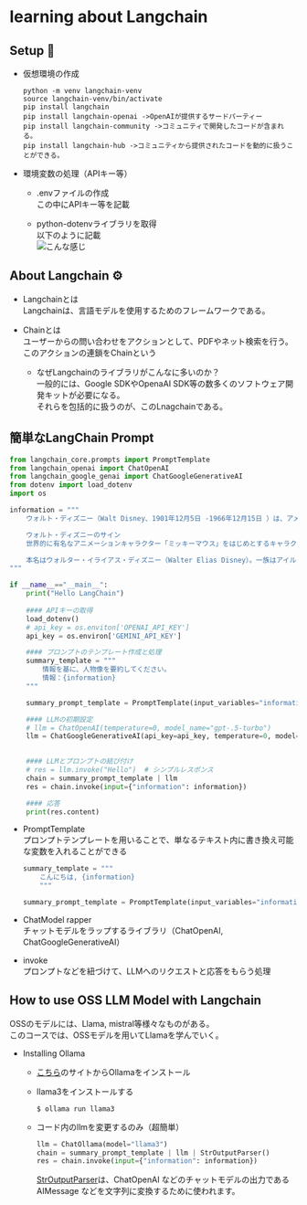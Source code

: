# learning about Langchain

## Setup 📝
- 仮想環境の作成
    ```tarminal
    python -m venv langchain-venv  
    source langchain-venv/bin/activate  
    pip install langchain  
    pip install langchain-openai ->OpenAIが提供するサードパーティー  
    pip install langchain-community ->コミュニティで開発したコードが含まれる。
    pip install langchain-hub ->コミュニティから提供されたコードを動的に扱うことができる。
    ```

- 環境変数の処理（APIキー等）  
    + .envファイルの作成  
    この中にAPIキー等を記載  
    
    + python-dotenvライブラリを取得  
    以下のように記載  
    ![こんな感じ](/langchain-content/images/dotenv_ex.png)

## About Langchain ⚙  
- Langchainとは  
    Langchainは、言語モデルを使用するためのフレームワークである。  

- Chainとは  
    ユーザーからの問い合わせをアクションとして、PDFやネット検索を行う。  
    このアクションの連鎖をChainという

    - なぜLangchainのライブラリがこんなに多いのか？  
    一般的には、Google SDKやOpenaAI SDK等の数多くのソフトウェア開発キットが必要になる。  
    それらを包括的に扱うのが、このLnagchainである。

## 簡単なLangChain Prompt  
```python  
from langchain_core.prompts import PromptTemplate
from langchain_openai import ChatOpenAI
from langchain_google_genai import ChatGoogleGenerativeAI
from dotenv import load_dotenv
import os

information = """
    ウォルト・ディズニー（Walt Disney、1901年12月5日 -1966年12月15日 ）は、アメリカ合衆国・イリノイ州シカゴに生まれたアニメーション作家、アニメーター、プロデューサー、映画監督、脚本家、漫画家、声優、実業家、エンターテイナー。

    ウォルト・ディズニーのサイン
    世界的に有名なアニメーションキャラクター「ミッキーマウス」をはじめとするキャラクターの生みの親で、『ディズニーリゾート』の創立者である。兄のロイ・O・ディズニーと共同で設立したウォルト・ディズニー・カンパニーは数々の倒産、失敗を繰り返すも、350億ドル以上の収入を持つ国際的な大企業に発展した。

    本名はウォルター・イライアス・ディズニー（Walter Elias Disney）。一族はアイルランドからの移民であり、姓の「ディズニー」（Disney）は元々「d'Isigny」と綴られ、フランスのノルマンディー地方のカルヴァドス県のイジニー＝シュル＝メール（フランス語版）から11世紀にイギリスやアイルランドに渡来したノルマン人の末裔であることに由来し、後に英語風に直され「ディズニー」となった。「イライアス」は父名。
"""

if __name__=="__main__":
    print("Hello LangChain")
    
    #### APIキーの取得
    load_dotenv()
    # api_key = os.enviton['OPENAI_API_KEY']
    api_key = os.environ['GEMINI_API_KEY']

    #### プロンプトのテンプレート作成と処理
    summary_template = """
        情報を基に、人物像を要約してください。
        情報：{information}
    """

    summary_prompt_template = PromptTemplate(input_variables="information", template=summary_template)

    #### LLMの初期設定
    # llm = ChatOpenAI(temperature=0, model_name="gpt-.5-turbo")
    llm = ChatGoogleGenerativeAI(api_key=api_key, temperature=0, model="gemini-1.5-flash",max_output_tokens=20)
    

    #### LLMとプロンプトの結び付け
    # res = llm.invoke("Hello")  # シンプルレスポンス
    chain = summary_prompt_template | llm
    res = chain.invoke(input={"information": information})

    #### 応答
    print(res.content)
```
- PromptTemplate  
    プロンプトテンプレートを用いることで、単なるテキスト内に書き換え可能な変数を入れることができる  
    ```python
    summary_template = """
        こんにちは, {information}
        """

    summary_prompt_template = PromptTemplate(input_variables="information", template=summary_template)
    ```

- ChatModel rapper  
    チャットモデルをラップするライブラリ（ChatOpenAI, ChatGoogleGenerativeAI）

- invoke  
    プロンプトなどを紐づけて、LLMへのリクエストと応答をもらう処理  
    
## How to use OSS LLM Model with Langchain  
OSSのモデルには、Llama, mistral等様々なものがある。  
このコースでは、OSSモデルを用いてLlamaを学んでいく。  

- Installing Ollama  
    + [こちら](https://ollama.com/)のサイトからOllamaをインストール
    + llama3をインストールする
        ```terminal
        $ ollama run llama3  
        ```    
    + コード内のllmを変更するのみ（超簡単）
        ```python
        llm = ChatOllama(model="llama3")
        chain = summary_prompt_template | llm | StrOutputParser()
        res = chain.invoke(input={"information": information})
        ```

        [StrOutputParser](https://zenn.dev/os1ma/articles/acd3472c3a6755)は、ChatOpenAI などのチャットモデルの出力である AIMessage などを文字列に変換するために使われます。